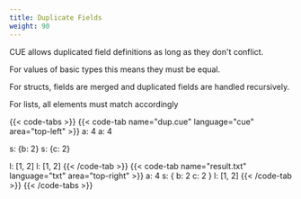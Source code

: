 ```yaml
---
title: Duplicate Fields
weight: 90
---
```


CUE allows duplicated field definitions as long as they don't conflict.

For values of basic types this means they must be equal.

For structs, fields are merged and duplicated fields are handled recursively.

For lists, all elements must match accordingly
<!-- ([we discuss open-ended lists later](/language-guide/data/lists/).) -->

{{< code-tabs >}}
{{< code-tab name="dup.cue" language="cue"  area="top-left" >}}
a: 4
a: 4

s: {b: 2}
s: {c: 2}

l: [1, 2]
l: [1, 2]
{{< /code-tab >}}
{{< code-tab name="result.txt" language="txt"  area="top-right" >}}
a: 4
s: {
    b: 2
    c: 2
}
l: [1, 2]
{{< /code-tab >}}
{{< /code-tabs >}}
